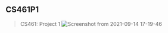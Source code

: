 ## CS461P1
> CS461: Project 1
![Screenshot from 2021-09-14 17-19-46](https://user-images.githubusercontent.com/54282562/133341559-29a53348-85bb-425f-96a5-8ce188caf0f1.png)
